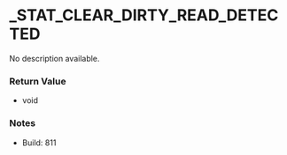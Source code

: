 # _STAT_CLEAR_DIRTY_READ_DETECTED

No description available.

### Return Value
* void

### Notes
* Build: 811

